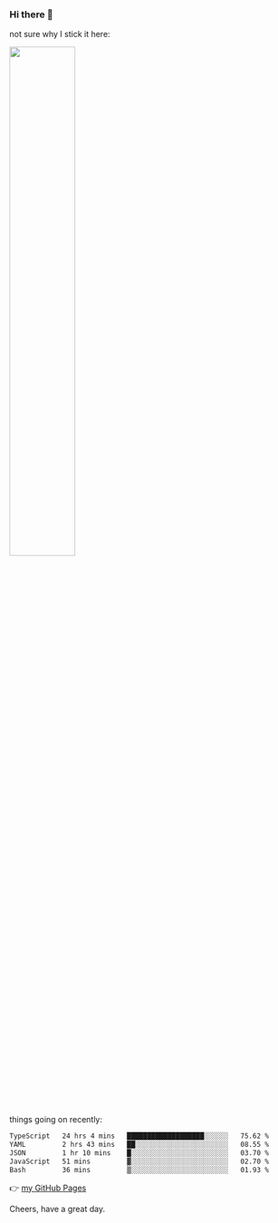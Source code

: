 ### Hi there 👋

not sure why I stick it here:

[<img width="48%" src="https://github-readme-stats.vercel.app/api?username=ykzhukian&show_icons=true&theme=dracula">](https://github.com/anuraghazra/github-readme-stats)


things going on recently:

<!--START_SECTION:waka-->

```txt
TypeScript   24 hrs 4 mins   ███████████████████░░░░░░   75.62 %
YAML         2 hrs 43 mins   ██░░░░░░░░░░░░░░░░░░░░░░░   08.55 %
JSON         1 hr 10 mins    █░░░░░░░░░░░░░░░░░░░░░░░░   03.70 %
JavaScript   51 mins         ▓░░░░░░░░░░░░░░░░░░░░░░░░   02.70 %
Bash         36 mins         ▒░░░░░░░░░░░░░░░░░░░░░░░░   01.93 %
```

<!--END_SECTION:waka-->

👉 [my GitHub Pages](https://ykzhukian.github.io)

Cheers, have a great day.

